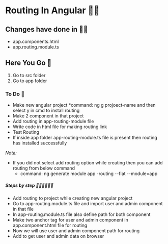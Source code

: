 # Routing In Angular 👋🏻

## Changes have done  in ✍🏿
* app.components.html
* app.routing.module.ts

## Here You Go 🏃
  1. Go to src folder 
  2. Go to app folder
  
  ### To Do 📝
* Make new angular project
  *command:  ng g projoect-name  and then select y in cmd to install routing 
* Make 2 component in that project 
* Add routing in app-routing-module file
* Write code in html file for making routing link
* Test Routing       
* If inside app folder  app-routing-module.ts file is present then routing has installed successfully
  
_Note:_
  * If you did not select add routing option while creating then you can add routing from below command
      * command: ng generate module app -routing --flat --module=app   
      
 ##### Steps by step 🚶🏻‍♂️🚶🏻‍♂️
* Add routing to project while creating new angular project
* Go to app-routing.module.ts file and import  user and admin component in that file
* In app-routing.module.ts file also define path for both component
* Make two anchor tag for user and admin component in app.component.html file for routing 
* Now we will use user and admin component path for routing 
* Add <router-outlet> to get user and admin data  on browser     
